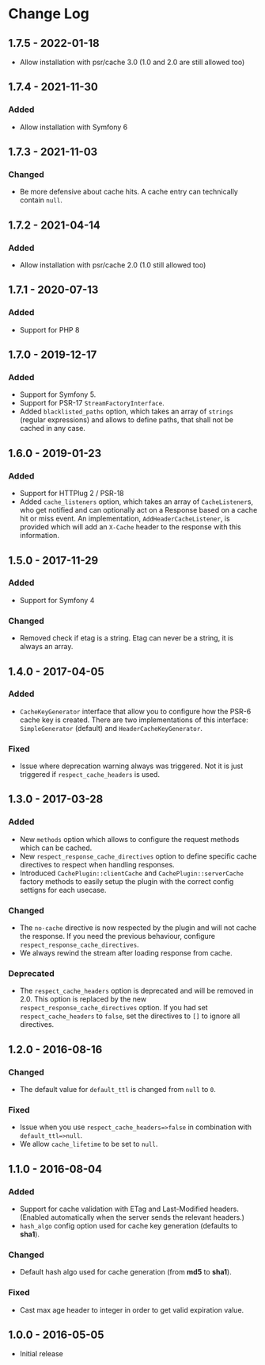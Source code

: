 # Change Log

## 1.7.5 - 2022-01-18

- Allow installation with psr/cache 3.0 (1.0 and 2.0 are still allowed too)

## 1.7.4 - 2021-11-30

### Added

- Allow installation with Symfony 6

## 1.7.3 - 2021-11-03

### Changed

- Be more defensive about cache hits. A cache entry can technically contain `null`.

## 1.7.2 - 2021-04-14

### Added

- Allow installation with psr/cache 2.0 (1.0 still allowed too)

## 1.7.1 - 2020-07-13

### Added

- Support for PHP 8

## 1.7.0 - 2019-12-17

### Added

* Support for Symfony 5.
* Support for PSR-17 `StreamFactoryInterface`.
* Added `blacklisted_paths` option, which takes an array of `strings` (regular expressions) and allows to define paths, that shall not be cached in any case.

## 1.6.0 - 2019-01-23

### Added

* Support for HTTPlug 2 / PSR-18
* Added `cache_listeners` option, which takes an array of `CacheListener`s, who get notified and can optionally act on a Response based on a cache hit or miss event. An implementation, `AddHeaderCacheListener`, is provided which will add an `X-Cache` header to the response with this information.

## 1.5.0 - 2017-11-29

### Added

* Support for Symfony 4

### Changed

* Removed check if etag is a string. Etag can never be a string, it is always an array.

## 1.4.0 - 2017-04-05

### Added

- `CacheKeyGenerator` interface that allow you to configure how the PSR-6 cache key is created. There are two implementations
of this interface: `SimpleGenerator` (default) and `HeaderCacheKeyGenerator`.

### Fixed

- Issue where deprecation warning always was triggered. Not it is just triggered if `respect_cache_headers` is used.

## 1.3.0 - 2017-03-28

### Added

- New `methods` option which allows to configure the request methods which can be cached.
- New `respect_response_cache_directives` option to define specific cache directives to respect when handling responses.
- Introduced `CachePlugin::clientCache` and `CachePlugin::serverCache` factory methods to easily setup the plugin with
  the correct config settigns for each usecase.

### Changed

- The `no-cache` directive is now respected by the plugin and will not cache the response. If you need the previous behaviour, configure `respect_response_cache_directives`.
- We always rewind the stream after loading response from cache.

### Deprecated

- The `respect_cache_headers` option is deprecated and will be removed in 2.0. This option is replaced by the new `respect_response_cache_directives` option.
  If you had set `respect_cache_headers` to `false`, set the directives to `[]` to ignore all directives.


## 1.2.0 - 2016-08-16

### Changed

- The default value for `default_ttl` is changed from `null` to `0`.

### Fixed

- Issue when you use `respect_cache_headers=>false` in combination with `default_ttl=>null`.
- We allow `cache_lifetime` to be set to `null`.


## 1.1.0 - 2016-08-04

### Added

- Support for cache validation with ETag and Last-Modified headers. (Enabled automatically when the server sends the relevant headers.)
- `hash_algo` config option used for cache key generation (defaults to **sha1**).

### Changed

- Default hash algo used for cache generation (from **md5** to **sha1**).

### Fixed

- Cast max age header to integer in order to get valid expiration value.


## 1.0.0 - 2016-05-05

- Initial release
